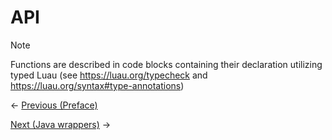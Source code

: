 # API

> [!NOTE]  
> Functions are described in code blocks containing their declaration utilizing typed Luau (see https://luau.org/typecheck and https://luau.org/syntax#type-annotations)

<- [Previous (Preface)](../Preface/README.MD)

[Next (Java wrappers)](./Java_wrappers.MD) ->